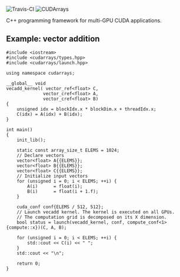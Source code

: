 ![Travis-CI](https://travis-ci.org/cudarrays/cudarrays.svg?branch=master)
![CUDArrays](https://raw.githubusercontent.com/wiki/cudarrays/cudarrays/images/cudarrays_logo_300x75.png)

C++ programming framework for multi-GPU CUDA applications.

## Example: vector addition
```Cuda
#include <iostream>
#include <cudarrays/types.hpp>
#include <cudarrays/launch.hpp>

using namespace cudarrays;

__global__ void
vecadd_kernel( vector_ref<float> C,
              vector_cref<float> A,
              vector_cref<float> B)
{
    unsigned idx = blockIdx.x * blockDim.x + threadIdx.x;
    C(idx) = A(idx) + B(idx);
}

int main()
{
    init_lib();

    static const array_size_t ELEMS = 1024;
    // Declare vectors
    vector<float> A{{ELEMS}};
    vector<float> B{{ELEMS}};
    vector<float> C{{ELEMS}};
    // Initialize input vectors
    for (unsigned i = 0; i < ELEMS; ++i) {
        A(i)      = float(i);
        B(i)      = float(i + 1.f);
    }

    cuda_conf conf{ELEMS / 512, 512};
    // Launch vecadd kernel. The kernel is executed on all GPUs.
    // The computation grid is decomposed on its X dimension.
    bool status = launch(vecadd_kernel, conf, compute_conf<1>{compute::x})(C, A, B);

    for (unsigned i = 0; i < ELEMS; ++i) {
        std::cout << C(i) << " ";
    }
    std::cout << "\n";

    return 0;
}

```
